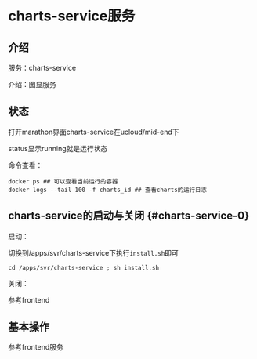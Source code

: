 # charts-service服务

## 介绍

服务：charts-service

介绍：图显服务

## 状态

打开marathon界面charts-service在ucloud/mid-end下

status显示running就是运行状态

命令查看：

```text
docker ps ## 可以查看当前运行的容器
docker logs --tail 100 -f charts_id ## 查看charts的运行日志
```

## charts-service的启动与关闭 {#charts-service-0}

启动：

切换到/apps/svr/charts-service下执行`install.sh`即可

```text
cd /apps/svr/charts-service ; sh install.sh
```

关闭：

参考frontend

## 基本操作

参考frontend服务

